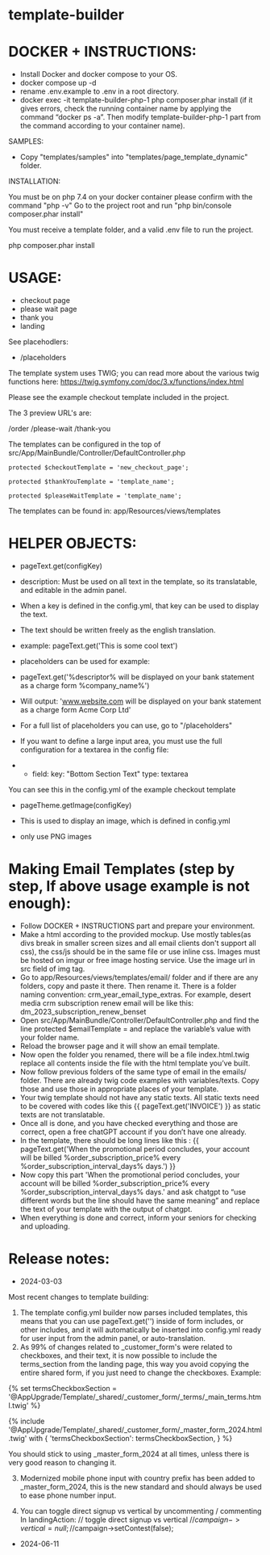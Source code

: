 # template-builder

# DOCKER + INSTRUCTIONS:

- Install Docker and docker compose to your OS.
- docker compose up -d
- rename .env.example to .env in a root directory.
- docker exec -it template-builder-php-1 php composer.phar install (if it gives errors, check the running container name by applying the command “docker ps -a”. Then modify template-builder-php-1 part from the command according to your container name).

SAMPLES:

- Copy "templates/samples" into "templates/page_template_dynamic" folder.

INSTALLATION:

You must be on php 7.4 on your docker container please confirm with the command "php -v"
Go to the project root and run "php bin/console composer.phar install"

You must receive a template folder, and a valid .env file to run the project.

php composer.phar install

# USAGE:

- checkout page
- please wait page
- thank you
- landing

See placehodlers:
- /placeholders

The template system uses TWIG; you can read more about the various twig functions here:
https://twig.symfony.com/doc/3.x/functions/index.html

Please see the example checkout template included in the project.

The 3 preview URL's are:

/order
/please-wait
/thank-you

The templates can be configured in the top of src/App/MainBundle/Controller/DefaultController.php

    protected $checkoutTemplate = 'new_checkout_page';

    protected $thankYouTemplate = 'template_name';

    protected $pleaseWaitTemplate = 'template_name';

The templates can be found in: app/Resources/views/templates

# HELPER OBJECTS:

- pageText.get(configKey)
- description: Must be used on all text in the template, so its translatable, and editable in the admin panel.
- When a key is defined in the config.yml, that key can be used to display the text.

- The text should be written freely as the english translation.
- example: pageText.get('This is some cool text')

- placeholders can be used for example:
- pageText.get('%descriptor% will be displayed on your bank statement as a charge form %company_name%')
- Will output: 'www.website.com will be displayed on your bank statement as a charge form Acme Corp Ltd'
- For a full list of placeholders you can use, go to "/placeholders"

- If you want to define a large input area, you must use the full configuration for a textarea in the config file:
- - field:
    key: "Bottom Section Text"
    type: textarea

You can see this in the config.yml of the example checkout template


- pageTheme.getImage(configKey)
- This is used to display an image, which is defined in config.yml

- only use PNG images


# Making Email Templates (step by step, If above usage example is not enough):
- Follow DOCKER + INSTRUCTIONS part and prepare your environment.
- Make a html according to the provided mockup. Use mostly tables(as divs break in smaller screen sizes and all email clients don't support all css), the css/js should be in the same file or use inline css. Images must be hosted on imgur or free image hosting service. Use the image url in src field of img tag.
- Go to app/Resources/views/templates/email/ folder and if there are any folders, copy and paste it there. Then rename it. There is a folder naming convention: crm_year_email_type_extras. For example, desert media crm subscription renew email will be like this: dm_2023_subscription_renew_benset
- Open src/App/MainBundle/Controller/DefaultController.php and find the line protected $emailTemplate = and replace the variable’s value with your folder name.
- Reload the browser page and it will show an email template.
- Now open the folder you renamed, there will be a file index.html.twig replace all contents inside the file with the html template you’ve built.
- Now follow previous folders of the same type of email in the emails/ folder. There are already twig code examples with variables/texts. Copy those and use those in appropriate places of your template.
- Your twig template should not have any static texts. All static texts need to be covered with codes like this {{ pageText.get('INVOICE') }} as static texts are not translatable.
- Once all is done, and you have checked everything and those are correct, open a free chatGPT account if you don’t have one already.
- In the template, there should be long lines like this : {{ pageText.get('When the promotional period concludes, your account will be billed %order_subscription_price% every %order_subscription_interval_days% days.') }}
- Now copy this part 'When the promotional period concludes, your account will be billed %order_subscription_price% every %order_subscription_interval_days% days.'  and ask chatgpt to “use different words but the line should have the same meaning” and replace the text of your template with the output of chatgpt.
- When everything is done and correct, inform your seniors for checking and uploading.



# Release notes:

- 2024-03-03

Most recent changes to template building:

1. The template config.yml builder now parses included templates, this means that you can use pageText.get('') inside of form includes, or other includes, and it will automatically be inserted into config.yml ready for user input from the admin panel, or auto-translation.
2. As 99% of changes related to _customer_form's were related to checkboxes, and their text, it is now possible to include the terms_section from the landing page, this way you avoid copying the entire shared form, if you just need to change the checkboxes.
   Example:

{% set termsCheckboxSection = '@AppUpgrade/Template/_shared/_customer_form/_terms/_main_terms.html.twig' %}

{% include '@AppUpgrade/Template/_shared/_customer_form/_master_form_2024.html.twig' with {
'termsCheckboxSection': termsCheckboxSection,
} %}

You should stick to using _master_form_2024 at all times, unless there is very good reason to changing it.

3. Modernized mobile phone input with country prefix has been added to _master_form_2024, this is the new standard and should always be used to ease phone number input.

4. You can toggle direct signup vs vertical by uncommenting / commenting In landingAction:
   // toggle direct signup vs vertical
   //$campaign->vertical = null;
   //$campaign->setContest(false);

- 2024-06-11

